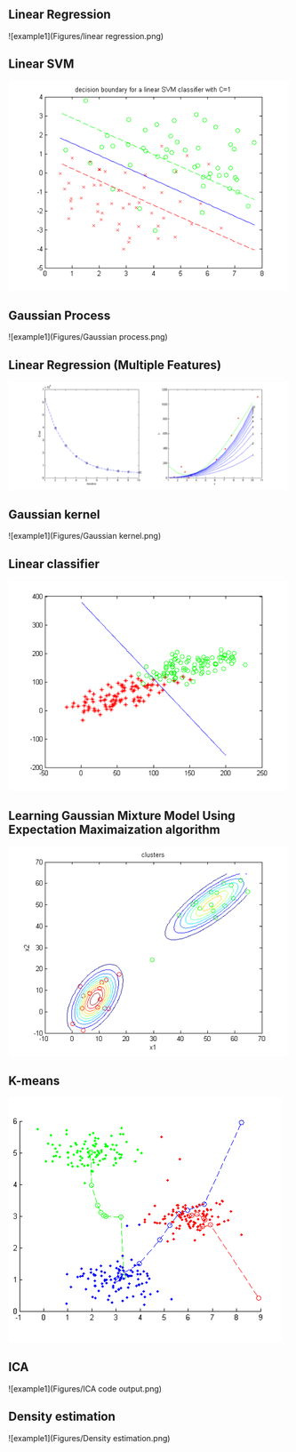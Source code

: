 Linear Regression
---------------------
![example1](Figures/linear regression.png)

Linear SVM
---------------------
![example1](Figures/LinearSVMUsingCVX.png)

Gaussian Process
---------------------
![example1](Figures/Gaussian process.png)

Linear Regression (Multiple Features)
---------------------
![example1](Figures/linearRegressionMultipleFeatures.png)

Gaussian kernel
---------------------
![example1](Figures/Gaussian kernel.png)

Linear classifier
---------------------
![example1](Figures/discriminantFunction.png)


Learning Gaussian Mixture Model Using Expectation Maximaization algorithm
---------------------
![example1](Figures/learnGaussianMixtureModelUsingExpectationMaximaization.png)

K-means
---------------------
![example1](Figures/Kmeans.png)


ICA
---------------------
![example1](Figures/ICA code output.png)


Density estimation
---------------------
![example1](Figures/Density estimation.png)

